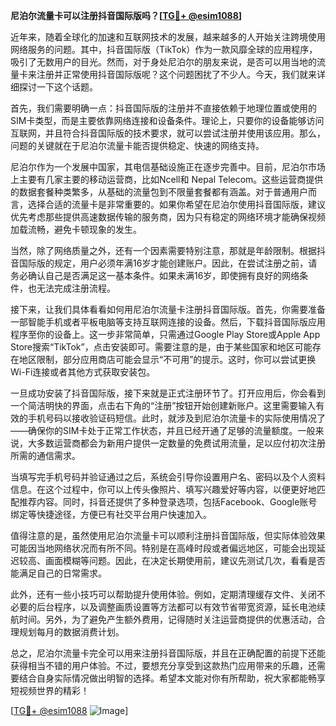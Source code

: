 **尼泊尔流量卡可以注册抖音国际版吗？[[TG💪+ @esim1088](https://t.me/s/esim1088)]**

近年来，随着全球化的加速和互联网技术的发展，越来越多的人开始关注跨境使用网络服务的问题。其中，抖音国际版（TikTok）作为一款风靡全球的应用程序，吸引了无数用户的目光。然而，对于身处尼泊尔的朋友来说，是否可以用当地的流量卡来注册并正常使用抖音国际版呢？这个问题困扰了不少人。今天，我们就来详细探讨一下这个话题。

首先，我们需要明确一点：抖音国际版的注册并不直接依赖于地理位置或使用的SIM卡类型，而是主要依靠网络连接和设备条件。理论上，只要你的设备能够访问互联网，并且符合抖音国际版的技术要求，就可以尝试注册并使用该应用。那么，问题的关键就在于尼泊尔流量卡能否提供稳定、快速的网络支持。

尼泊尔作为一个发展中国家，其电信基础设施正在逐步完善中。目前，尼泊尔市场上主要有几家主要的移动运营商，比如Ncell和 Nepal Telecom。这些运营商提供的数据套餐种类繁多，从基础的流量包到不限量套餐都有涵盖。对于普通用户而言，选择合适的流量卡是非常重要的。如果你希望在尼泊尔使用抖音国际版，建议优先考虑那些提供高速数据传输的服务商，因为只有稳定的网络环境才能确保视频加载流畅，避免卡顿现象的发生。

当然，除了网络质量之外，还有一个因素需要特别注意，那就是年龄限制。根据抖音国际版的规定，用户必须年满16岁才能创建账户。因此，在尝试注册之前，请务必确认自己是否满足这一基本条件。如果未满16岁，即使拥有良好的网络条件，也无法完成注册流程。

接下来，让我们具体看看如何用尼泊尔流量卡注册抖音国际版。首先，你需要准备一部智能手机或者平板电脑等支持互联网连接的设备。然后，下载抖音国际版应用程序至你的设备上。这一步非常简单，只需通过Google Play Store或Apple App Store搜索“TikTok”，点击安装即可。需要注意的是，由于某些国家和地区可能存在地区限制，部分应用商店可能会显示“不可用”的提示。这时，你可以尝试更换Wi-Fi连接或者其他方式获取安装包。

一旦成功安装了抖音国际版，接下来就是正式注册环节了。打开应用后，你会看到一个简洁明快的界面，点击右下角的“注册”按钮开始创建新账户。这里需要输入有效的手机号码以接收验证码短信。此时，就涉及到尼泊尔流量卡的实际使用情况了——确保你的SIM卡处于正常工作状态，并且已经开通了足够的流量额度。一般来说，大多数运营商都会为新用户提供一定数量的免费试用流量，足以应付初次注册所需的通信需求。

当填写完手机号码并验证通过之后，系统会引导你设置用户名、密码以及个人资料信息。在这个过程中，你可以上传头像照片、填写兴趣爱好等内容，以便更好地匹配推荐内容。同时，抖音还提供了多种登录选项，包括Facebook、Google账号绑定等快捷途径，方便已有社交平台用户快速加入。

值得注意的是，虽然使用尼泊尔流量卡可以顺利注册抖音国际版，但实际体验效果可能因当地网络状况而有所不同。特别是在高峰时段或者偏远地区，可能会出现延迟较高、画面模糊等问题。因此，在决定长期使用前，建议先测试几次，看看是否能满足自己的日常需求。

此外，还有一些小技巧可以帮助提升使用体验。例如，定期清理缓存文件、关闭不必要的后台程序，以及调整画质设置等方法都可以有效节省带宽资源，延长电池续航时间。另外，为了避免产生额外费用，记得随时关注运营商提供的优惠活动，合理规划每月的数据消费计划。

总之，尼泊尔流量卡完全可以用来注册抖音国际版，并且在正确配置的前提下还能获得相当不错的用户体验。不过，要想充分享受到这款热门应用带来的乐趣，还需要结合自身实际情况做出明智的选择。希望本文能对你有所帮助，祝大家都能畅享短视频世界的精彩！

[[TG💪+ @esim1088](https://t.me/s/esim1088) ![Image](https://i.postimg.cc/4NQfJmqS/Snipaste-2025-05-13-00-14-12.png)]